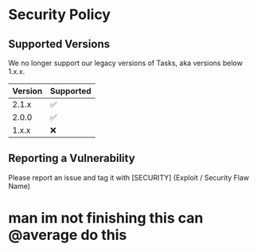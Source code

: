 # Security Policy

## Supported Versions

We no longer support our legacy versions of Tasks, aka versions below 1.x.x. 

| Version | Supported          |
| ------- | ------------------ |
| 2.1.x   | :white_check_mark: |
| 2.0.0   | :white_check_mark: |
| 1.x.x   | :x: |

## Reporting a Vulnerability

Please report an issue and tag it with [SECURITY] (Exploit / Security Flaw Name) 

# man im not finishing this can @average do this
